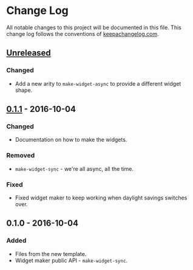 # Change Log
All notable changes to this project will be documented in this file. This change log follows the conventions of [keepachangelog.com](http://keepachangelog.com/).

## [Unreleased][unreleased]
### Changed
- Add a new arity to `make-widget-async` to provide a different widget shape.

## [0.1.1] - 2016-10-04
### Changed
- Documentation on how to make the widgets.

### Removed
- `make-widget-sync` - we're all async, all the time.

### Fixed
- Fixed widget maker to keep working when daylight savings switches over.

## 0.1.0 - 2016-10-04
### Added
- Files from the new template.
- Widget maker public API - `make-widget-sync`.

[unreleased]: https://github.com/Codamic/hellhound/compare/0.1.1...HEAD
[0.1.1]: https://github.com/Codamic/hellhound/compare/0.1.0...0.1.1
